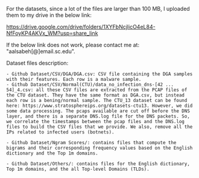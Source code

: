 For the datasets, since a lot of the files are larger than 100 MB, I uploaded them to my drive in the below link:

https://drive.google.com/drive/folders/1XYFbNcjlicO4eL84-NfFoyKP4AKVx_WM?usp=share_link

If the below link does not work, please contact me at: "aalsabeh[@]email.sc.edu".


Dataset files description:

	- Github Dataset/CSV/DGA/DGA.csv: CSV file containing the DGA samples with their features. Each row is a malware sample.
	- Github Dataset/CSV/Normal(CTU)/data_no_infection_dns-[42 ... 54]_4.csv: all these CSV files are extracted from the PCAP files of the CTU dataset. They have the same format as DGA.csv, but instead each row is a bening/normal sample. The CTU_13 dataset can be found here: https://www.stratosphereips.org/datasets-ctu13. However, we did some data processing. The pcaps available are cut off before the DNS layer, and there is a separate DNS.log file for the DNS packets. So, we correlate the timestamps between the pcap files and the DNS.log files to build the CSV files that we provide. We also, remove all the IPs related to infected users (botnets).
	
	- Github Dataset/Ngram Scores/: contains files that compute the bigrams and their corresponding frequency values based on the English dictionary and the Top 1m domains.
 
	- Github Dataset/Others/: contains files for the English dictionary, Top 1m domains, and the all Top-level Domains (TLDs).
